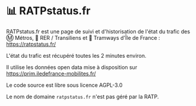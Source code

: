 # 📊 RATPstatus.fr

RATPstatus.fr est une page de suivi et d'historisation de l'état du trafic des Ⓜ️ Métros, 🚆 RER / Transiliens et 🚈 Tramways d'Île de France : https://ratpstatus.fr/

L'état du trafic est récupéré toutes les 2 minutes environ.

Il utilise les données open data mise à disposition sur https://prim.iledefrance-mobilites.fr/

Le code source est libre sous licence AGPL-3.0

Le nom de domaine `ratpstatus.fr` n'est pas géré par la RATP.
